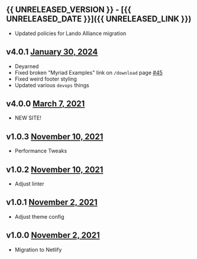 ## {{ UNRELEASED_VERSION }} - [{{ UNRELEASED_DATE }}]({{ UNRELEASED_LINK }})

* Updated policies for Lando Alliance migration

## v4.0.1 [January 30, 2024](https://github.com/lando/website/releases/tag/v4.0.1)

* Deyarned
* Fixed broken "Myriad Examples" link on `/download` page [#45](https://github.com/lando/website/issues/45)
* Fixed weird footer styling
* Updated various `devops` things

## v4.0.0 [March 7, 2021](https://github.com/lando/website/releases/tag/v4.0.0)

* NEW SITE!

## v1.0.3 [November 10, 2021](https://github.com/lando/website/releases/tag/v1.0.3)

* Performance Tweaks

## v1.0.2 [November 10, 2021](https://github.com/lando/website/releases/tag/v1.0.2)

* Adjust linter

## v1.0.1 [November 2, 2021](https://github.com/lando/website/releases/tag/v1.0.1)

* Adjust theme config

## v1.0.0 [November 2, 2021](https://github.com/lando/website/releases/tag/v1.0.0)

* Migration to Netlify
